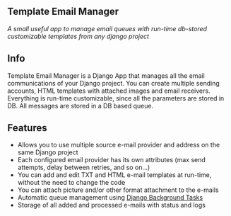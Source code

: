 ## Template Email Manager

*A small useful app to manage email queues with run-time db-stored customizable templates from any django project*

## Info

Template Email Manager is a Django App that manages all the email communications of your Django project. You can create multiple sending accounts, HTML templates with attached images and email receivers. Everything is run-time customizable, since all the parameters are stored in DB. All messages are stored in a DB based queue.

## Features

- Allows you to use multiple source e-mail provider and address on the same Django project
- Each configured email provider has its own attributes (max send attempts, delay between retries, and so on...)
- You can add and edit TXT and HTML e-mail templates at run-time, without the need to change the code
- You can attach picture and/or other format attachment to the e-mails
- Automatic queue management using [Django Background Tasks](https://github.com/arteria/django-background-tasks)
- Storage of all added and processed e-mails with status and logs
